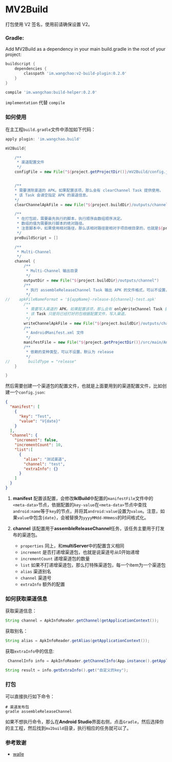 # MV2Build
打包使用 V2 签名，使用前请确保设置 V2。

### Gradle:
Add MV2Build as a dependency in your main build.gradle in the root of your project:
```gradle
buildscript {
    dependencies {
        classpath 'im.wangchao:v2-build-plugin:0.2.0'
    }
}
```

```gradle
compile 'im.wangchao:build-helper:0.2.0'
```

`implementation` 代替 `compile`

### 如何使用
在主工程`build.gradle`文件中添加如下代码：
```gradle
apply plugin: 'im.wangchao.build'

mV2Build{

    /**
     * 渠道配置文件
     */
    configFile = new File("${project.getProjectDir()}/mV2Build/config.json")


    /**
    * 需要清除渠道的 APK。如果配置该项，那么会有 clearChannel Task 提供使用，
    * 该 Task 会请空指定 APK 的渠道信息。
    */
    clearChannelApkFile = new File("${project.buildDir}/outputs/channel/app-release-0.apk")

    /**
     * 在打包前，需要最先执行的脚本，执行顺序由数组顺序决定。
     * 数组的值为需要执行脚本的绝对路径。
     * 注意脚本中，如果使用相对路径，那么该相对路径是相对于项目根目录的，也就是${project.getRootDir()}
     */
    preBuildScript = []

    /**
     * Multi-Channel
     */
    channel {
        /**
         * Multi-Channel 输出目录
         */
        outputDir = new File("${project.buildDir}/outputs/channel")
        /**
         * 执行 assembleReleaseChannel Task 输出 APK 的文件格式，可以不设置，默认为${appName}-release-${channel}
         */
//    apkFileNameFormat = '${appName}-release-${channel}-test.apk'
        /**
         * 需要写入渠道的 APK。如果配置该项，那么会有 onlyWriteChannel Task 提供使用，
         * 该 Task 只是将已经打好的包根据配置文件，写入渠道。
         */
        writeChannelApkFile = new File("${project.buildDir}/outputs/channel/app-release-0.apk")
        /**
         * AndroidManifest.xml 文件
         */
        manifestFile = new File("${project.getProjectDir()}/src/main/AndroidManifest.xml")
        /**
         * 依赖的变种类型，可以不设置，默认为 release
         */
//        buildType = "release"
    }

}
```

然后需要创建一个渠道包的配置文件，也就是上面要用到的渠道配置文件，比如创建一个`config.json`:
```json
{
  "manifest": [
    {
      "key": "Test",
      "value": "V{date}"
    }
  ],
  "channel": {
    "increment": false,
    "incrementCount": 10,
    "list":[
      {
        "alias": "测试渠道",
        "channel": "test",
        "extraInfo": {}
      }
    ]
  }
}
```

 1. **manifest**
    配置该配置，会修改**lklBuild**中配置的`manifestFile`文件中的`<meta-data>`节点，依据配置的`key-value`在`<meta-data>`节点中查找`android:name`等于`key`的节点，并将其`android:value`设置为`value`。注意，如果`value`中包含`{date}`，会被替换为`yyyyMMdd-HHmmss`的时间格式化。
 2. **channel**
    该配置用于**assembleReleaseChannel**任务，该任务主要用于打发布的渠道包。

    * `properties` 同上，和**multiServer**中的配置含义相同
    * `increment` 是否打递增渠道包，也就是说渠道号从0开始递增
    * `incrementCount` 递增渠道包的数量
    * `list` 如果不打递增渠道包，那么打特殊渠道包，每一个item为一个渠道包
     * `alias` 渠道别名
     * `channel` 渠道号
     * `extraInfo` 额外的配置

### 如何获取渠道信息
获取渠道信息：
```java
String channel = ApkInfoReader.getChannel(getApplicationContext());
```
获取别名：
```java
String alias = ApkInfoReader.getAlias(getApplicationContext());
```
获取`extraInfo`中的信息:
```java
 ChannelInfo info = ApkInfoReader.getChannelInfo(App.instance().getApplicationContext());

String result = info.getExtraInfo().get("自定义的key");

```
### 打包
可以直接执行如下命令：
```shell
# 渠道发布包
gradle assembleReleaseChannel
```
如果不想执行命令，那么在**Android Studio**界面右侧，点击`Gradle`，然后选择你的主工程，然后找到`mv2build`目录，执行相应的任务就可以了。

### 参考致谢
 * [walle](https://github.com/Meituan-Dianping/walle)
